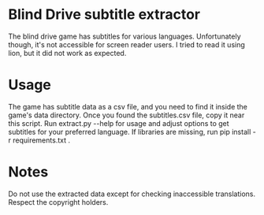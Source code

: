 # Blind Drive subtitle extractor

The blind drive game has subtitles for various languages. Unfortunately though, it's not accessible for screen reader users. I tried to read it using lion, but it did not work as expected.

# Usage

The game has subtitle data as a csv file, and you need to find it inside the game's data directory. Once you found the subtitles.csv file, copy it near this script. Run extract.py --help for usage and adjust options to get subtitles for your preferred language. If libraries are missing, run pip install -r requirements.txt .

# Notes

Do not use the extracted data except for checking inaccessible translations. Respect the copyright holders.
